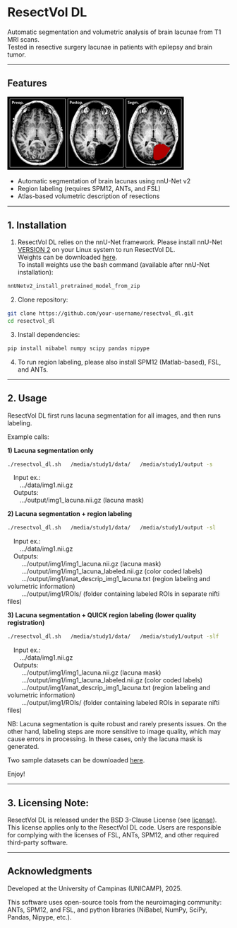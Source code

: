 # ResectVol DL

Automatic segmentation and volumetric analysis of brain lacunae from T1 MRI scans.
<br>Tested in resective surgery lacunae in patients with epilepsy and brain tumor.

---

## Features
<img src="lacuna_seg_ex.png" width="400">

- Automatic segmentation of brain lacunas using nnU-Net v2
- Region labeling (requires SPM12, ANTs, and FSL)
- Atlas-based volumetric description of resections

---

## 1. Installation
1) ResectVol DL relies on the nnU-Net framework. Please install nnU-Net [VERSION 2](https://github.com/MIC-DKFZ/nnUNet) on your Linux system to run ResectVol DL. <br> Weights can be downloaded [here](https://drive.google.com/file/d/1uk7UDjOARlEwNSnxlO8nyQUM3ihTl5zM/view "ResectVol DL weights"). <br> To install weights use the bash command (available after nnU-Net installation): 
```bash
nnUNetv2_install_pretrained_model_from_zip
```

2) Clone repository:
```bash
git clone https://github.com/your-username/resectvol_dl.git
cd resectvol_dl
```


3) Install dependencies:
```bash
pip install nibabel numpy scipy pandas nipype
```


4) To run region labeling, please also install SPM12 (Matlab-based), FSL, and ANTs.

---

## 2. Usage
ResectVol DL first runs lacuna segmentation for all images, and then runs labeling.

Example calls:

	
  **1) Lacuna segmentation only** <br>
  ```bash
  ./resectvol_dl.sh   /media/study1/data/   /media/study1/output -s
  ```
&emsp;Input ex.:\
&emsp;&emsp;.../data/img1.nii.gz\
&emsp;Outputs:\
&emsp;&emsp;.../output/img1_lacuna.nii.gz (lacuna mask)

 
  **2) Lacuna segmentation + region labeling** <br>
  ```bash
  ./resectvol_dl.sh   /media/study1/data/   /media/study1/output -sl
  ```
  &emsp;Input ex.:\
	&emsp;&emsp;.../data/img1.nii.gz\
	&emsp;Outputs:\
	&emsp;&emsp;   .../output/img1/img1_lacuna.nii.gz (lacuna mask)\
  &emsp;&emsp;   .../output/img1/img1_lacuna_labeled.nii.gz (color coded labels)\
	&emsp;&emsp;   .../output/img1/anat_descrip_img1_lacuna.txt (region labeling and volumetric information)\
	&emsp;&emsp;   .../output/img1/ROIs/ (folder containing labeled ROIs in separate nifti files)

  **3) Lacuna segmentation + QUICK region labeling (lower quality registration)** <br>
  ```bash
  ./resectvol_dl.sh   /media/study1/data/   /media/study1/output -slf
  ```
  &emsp;Input ex.:\
  &emsp;&emsp;.../data/img1.nii.gz\
	&emsp;Outputs:\
	&emsp;&emsp;   .../output/img1/img1_lacuna.nii.gz (lacuna mask)\
  &emsp;&emsp;   .../output/img1/img1_lacuna_labeled.nii.gz (color coded labels)\
	&emsp;&emsp;   .../output/img1/anat_descrip_img1_lacuna.txt (region labeling and volumetric information)\
	&emsp;&emsp;   .../output/img1/ROIs/ (folder containing labeled ROIs in separate nifti files)


NB: Lacuna segmentation is quite robust and rarely presents issues. On the other hand, labeling steps are more sensitive to image quality, which may cause errors in processing. In these cases, only the lacuna mask is generated.


Two sample datasets can be downloaded [here](https://drive.google.com/file/d/19Xgy-_ByZGXNYyP3QuGHCcIrwbRUBHHA/view?usp=drive_link "image samples").


Enjoy!





---

## 3. Licensing Note:
ResectVol DL is released under the BSD 3-Clause License (see [license](https://github.com/rfcasseb/resectvol_dl?tab=BSD-3-Clause-1-ov-file "License")).
This license applies only to the ResectVol DL code. Users are responsible for complying with the licenses of FSL, ANTs, SPM12, and other required third-party software.

<!--
---
## Citation

If you use ResectVol DL in your research, please cite:

    [Casseb RF, de Campos BM, et al., 2025. ResectVol DL: Automated segmentation and volumetry of brain lacunas in epilepsy surgery patients. Journal TBD / medRxiv preprint]
-->

---
## Acknowledgments

Developed at the University of Campinas (UNICAMP), 2025.

This software uses open-source tools from the neuroimaging community: ANTs, SPM12, and FSL, and python libraries (NiBabel, NumPy, SciPy, Pandas, Nipype, etc.).
